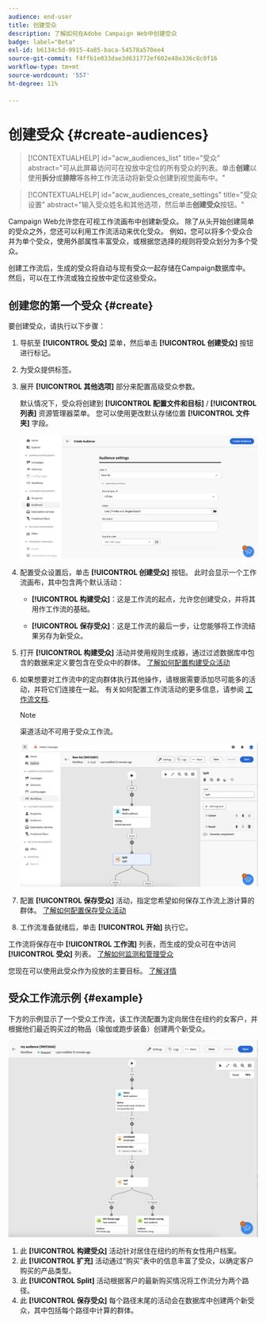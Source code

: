 ```yaml
---
audience: end-user
title: 创建受众
description: 了解如何在Adobe Campaign Web中创建受众
badge: label="Beta"
exl-id: b6134c5d-9915-4a85-baca-54578a570ee4
source-git-commit: f4ffb1e033dae3d631772ef602e48e336c8c0f16
workflow-type: tm+mt
source-wordcount: '557'
ht-degree: 11%

---
```


# 创建受众 {#create-audiences}

>[!CONTEXTUALHELP]
>id="acw_audiences_list"
>title="受众"
>abstract="可从此屏幕访问可在投放中定位的所有受众的列表。单击&#x200B;**创建**&#x200B;以使用&#x200B;**拆分**&#x200B;或&#x200B;**排除**&#x200B;等各种工作流活动将新受众创建到视觉画布中。"

>[!CONTEXTUALHELP]
>id="acw_audiences_create_settings"
>title="受众设置"
>abstract="输入受众姓名和其他选项，然后单击&#x200B;**创建受众**&#x200B;按钮。"

Campaign Web允许您在可视工作流画布中创建新受众。 除了从头开始创建简单的受众之外，您还可以利用工作流活动来优化受众。 例如，您可以将多个受众合并为单个受众，使用外部属性丰富受众，或根据您选择的规则将受众划分为多个受众。

创建工作流后，生成的受众将自动与现有受众一起存储在Campaign数据库中。 然后，可以在工作流或独立投放中定位这些受众。

## 创建您的第一个受众 {#create}

要创建受众，请执行以下步骤：

1. 导航至 **[!UICONTROL 受众]** 菜单，然后单击 **[!UICONTROL 创建受众]** 按钮进行标记。
1. 为受众提供标签。
1. 展开 **[!UICONTROL 其他选项]** 部分来配置高级受众参数。

   默认情况下，受众将创建到 **[!UICONTROL 配置文件和目标]** / **[!UICONTROL 列表]** 资源管理器菜单。 您可以使用更改默认存储位置 **[!UICONTROL 文件夹]** 字段。

   ![](assets/audiences-settings.png)

1. 配置受众设置后，单击 **[!UICONTROL 创建受众]** 按钮。 此时会显示一个工作流画布，其中包含两个默认活动：

   * **[!UICONTROL 构建受众]**：这是工作流的起点，允许您创建受众，并将其用作工作流的基础。

   * **[!UICONTROL 保存受众]**：这是工作流的最后一步，让您能够将工作流结果另存为新受众。

1. 打开 **[!UICONTROL 构建受众]** 活动并使用规则生成器，通过过滤数据库中包含的数据来定义要包含在受众中的群体。 [了解如何配置构建受众活动](../workflows/activities/build-audience.md)

1. 如果想要对工作流中的定向群体执行其他操作，请根据需要添加尽可能多的活动，并将它们连接在一起。 有关如何配置工作流活动的更多信息，请参阅 [工作流文档](../workflows/activities/about-activities.md).

   >[!NOTE]
   >
   >渠道活动不可用于受众工作流。

   ![](assets/audience-creation-canvas.png)

1. 配置 **[!UICONTROL 保存受众]** 活动，指定您希望如何保存工作流上游计算的群体。 [了解如何配置保存受众活动](../workflows/activities/save-audience.md)

1. 工作流准备就绪后，单击 **[!UICONTROL 开始]** 执行它。

工作流将保存在中 **[!UICONTROL 工作流]** 列表，而生成的受众可在中访问 **[!UICONTROL 受众]** 列表。 [了解如何监测和管理受众](manage-audience.md)

您现在可以使用此受众作为投放的主要目标。 [了解详情](add-audience.md)

## 受众工作流示例 {#example}

下方的示例显示了一个受众工作流，该工作流配置为定向居住在纽约的女客户，并根据他们最近购买过的物品（瑜伽或跑步装备）创建两个新受众。

![](assets/audiences-example.png)

1. 此 **[!UICONTROL 构建受众]** 活动针对居住在纽约的所有女性用户档案。
1. 此 **[!UICONTROL 扩充]** 活动通过“购买”表中的信息丰富了受众，以确定客户购买的产品类型。
1. 此 **[!UICONTROL Split]** 活动根据客户的最新购买情况将工作流分为两个路径。
1. 此 **[!UICONTROL 保存受众]** 每个路径末尾的活动会在数据库中创建两个新受众，其中包括每个路径中计算的群体。

